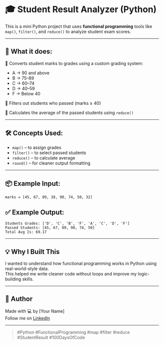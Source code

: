 # 🎓 Student Result Analyzer (Python)

This is a mini Python project that uses **functional programming** tools like `map()`, `filter()`, and `reduce()` to analyze student exam scores.

---

## 🧠 What it does:

🔹 Converts student marks to grades using a custom grading system:
- A → 90 and above  
- B → 75–89  
- C → 60–74  
- D → 40–59  
- F → Below 40  

🔹 Filters out students who passed (marks ≥ 40)

🔹 Calculates the average of the passed students using `reduce()`

---

## 🛠 Concepts Used:

- `map()` – to assign grades
- `filter()` – to select passed students
- `reduce()` – to calculate average
- `round()` – for cleaner output formatting

---

## 📦 Example Input:
```
marks = [45, 67, 89, 38, 90, 74, 50, 32]
```

## ✅ Example Output:
```
Students Grades: ['D', 'C', 'B', 'F', 'A', 'C', 'D', 'F']
Passed Students: [45, 67, 89, 90, 74, 50]
Total Avg Is: 69.17
```

---

## 💡 Why I Built This

I wanted to understand how functional programming works in Python using real-world-style data.  
This helped me write cleaner code without loops and improve my logic-building skills.

---

## 🚀 Author

Made with 💻 by [Your Name]  
Follow me on [LinkedIn](https://www.linkedin.com)

---

> #Python #FunctionalProgramming #map #filter #reduce #StudentResult #100DaysOfCode
